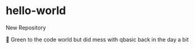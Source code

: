 # hello-world
New Repository

🍏 Green to the code world but did mess with qbasic back in the day a bit
